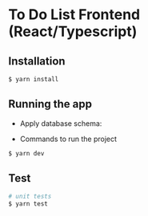 
# To Do List Frontend (React/Typescript)


## Installation

```bash
$ yarn install
```


## Running the app

- Apply database schema:

- Commands to run the project
```bash
$ yarn dev
```

## Test

```bash
# unit tests
$ yarn test
```

